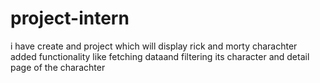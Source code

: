 # project-intern
i have create and project which will display rick and morty charachter added functionality like fetching dataand filtering its character and detail page of the charachter  

